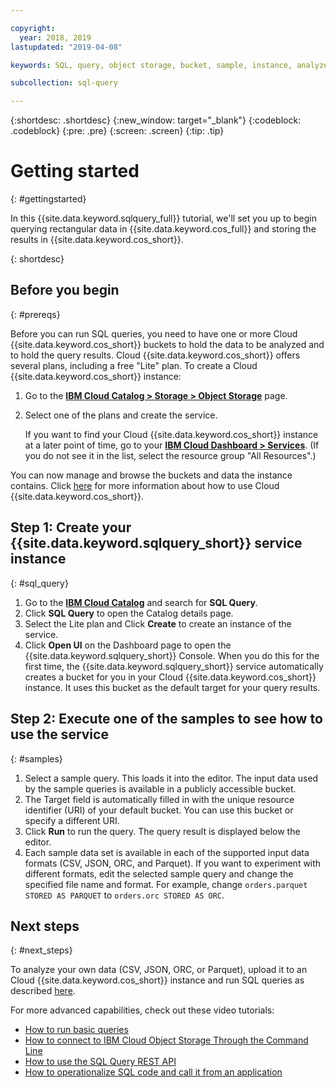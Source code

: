 ```yaml
---

copyright:
  year: 2018, 2019
lastupdated: "2019-04-08"

keywords: SQL, query, object storage, bucket, sample, instance, analyze, CSV, JSON, ORC, Parquet

subcollection: sql-query

---
```


{:shortdesc: .shortdesc}
{:new_window: target="_blank"}
{:codeblock: .codeblock}
{:pre: .pre}
{:screen: .screen}
{:tip: .tip}


# Getting started
{: #gettingstarted}

In this {{site.data.keyword.sqlquery_full}} tutorial, we'll set you up to begin querying rectangular data in {{site.data.keyword.cos_full}} and storing the results in {{site.data.keyword.cos_short}}.


{: shortdesc}

## Before you begin
{: #prereqs}

Before you can run SQL queries, you need to have one or more Cloud {{site.data.keyword.cos_short}} buckets to hold the data to be analyzed and to hold the query results.
Cloud {{site.data.keyword.cos_short}} offers several plans, including a free "Lite" plan.
To create a Cloud {{site.data.keyword.cos_short}} instance:
1. Go to the [**IBM Cloud Catalog > Storage > Object Storage**](https://cloud.ibm.com/catalog/infrastructure/cloud-object-storage) page.
2. Select one of the plans and create the service.

   If you want to find your Cloud {{site.data.keyword.cos_short}} instance at a later point of time, go to your
   [**IBM Cloud Dashboard > Services**](https://cloud.ibm.com/dashboard/apps).
(If you do not see it in the list, select the resource group "All Resources".)

You can now manage and browse the buckets and data the instance contains.
Click [here](/docs/services/cloud-object-storage/getting-started.html#getting-started-console)
for more information about how to use Cloud {{site.data.keyword.cos_short}}.

## Step 1: Create your {{site.data.keyword.sqlquery_short}} service instance
{: #sql_query}

1. Go to the [**IBM Cloud Catalog**](https://cloud.ibm.com/catalog) and search for **SQL Query**.
2. Click **SQL Query** to open the Catalog details page.
3. Select the Lite plan and Click **Create** to create an instance of the service.
4. Click **Open UI** on the Dashboard page to open the {{site.data.keyword.sqlquery_short}} Console.
When you do this for the first time, the {{site.data.keyword.sqlquery_short}} service automatically creates a bucket for you in your Cloud {{site.data.keyword.cos_short}} instance.
It uses this bucket as the default target for your query results.

## Step 2: Execute one of the samples to see how to use the service
{: #samples}

1. Select a sample query. This loads it into the editor. The input data used by the sample queries is available in a publicly accessible bucket.
2. The Target field is automatically filled in with the unique resource identifier (URI) of your default bucket. You can use this bucket or specify a different URI.
3. Click **Run** to run the query. The query result is displayed below the editor.
4. Each sample data set is available in each of the supported input data formats (CSV, JSON, ORC, and Parquet).
If you want to experiment with different formats, edit the selected sample query and change the specified file name and format.
For example, change `orders.parquet STORED AS PARQUET` to `orders.orc STORED AS ORC`.

## Next steps
{: #next_steps}

To analyze your own data (CSV, JSON, ORC, or Parquet), upload it to an Cloud {{site.data.keyword.cos_short}} instance and run SQL queries as described [here](/docs/services/sql-query?topic=sql-query-overview#running).

For more advanced capabilities, check out these video tutorials:
- [How to run basic queries](http://ibm.biz/csq-run-queries)
- [How to connect to IBM Cloud Object Storage Through the Command Line](http://ibm.biz/csq-aws-sli)
- [How to use the SQL Query REST API](http://ibm.biz/csq-use-api)
- [How to operationalize SQL code and call it from an application](http://ibm.biz/csq-e2e)
